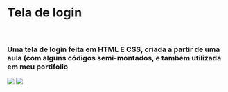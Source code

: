 <h1>Tela de login</h1>
<br>

<h3>Uma tela de login feita em HTML E CSS, criada a partir de uma aula (com alguns códigos semi-montados, e também utilizada em meu portifolio</h3>


<img src="https://cdn.discordapp.com/attachments/706703254817603604/1147530612362711151/image.png">
<img src="https://cdn.discordapp.com/attachments/706703254817603604/1147530678074880030/image.png">
